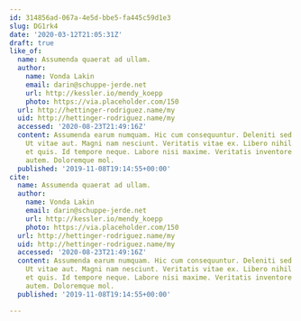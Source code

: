 ```yaml
---
id: 314856ad-067a-4e5d-bbe5-fa445c59d1e3
slug: DG1rk4
date: '2020-03-12T21:05:31Z'
draft: true
like_of:
  name: Assumenda quaerat ad ullam.
  author:
    name: Vonda Lakin
    email: darin@schuppe-jerde.net
    url: http://kessler.io/mendy_koepp
    photo: https://via.placeholder.com/150
  url: http://hettinger-rodriguez.name/my
  uid: http://hettinger-rodriguez.name/my
  accessed: '2020-08-23T21:49:16Z'
  content: Assumenda earum numquam. Hic cum consequuntur. Deleniti sed quibusdam.
    Ut vitae aut. Magni nam nesciunt. Veritatis vitae ex. Libero nihil eos. Magnam
    et quis. Id tempore neque. Labore nisi maxime. Veritatis inventore et. Et non
    autem. Doloremque mol.
  published: '2019-11-08T19:14:55+00:00'
cite:
  name: Assumenda quaerat ad ullam.
  author:
    name: Vonda Lakin
    email: darin@schuppe-jerde.net
    url: http://kessler.io/mendy_koepp
    photo: https://via.placeholder.com/150
  url: http://hettinger-rodriguez.name/my
  uid: http://hettinger-rodriguez.name/my
  accessed: '2020-08-23T21:49:16Z'
  content: Assumenda earum numquam. Hic cum consequuntur. Deleniti sed quibusdam.
    Ut vitae aut. Magni nam nesciunt. Veritatis vitae ex. Libero nihil eos. Magnam
    et quis. Id tempore neque. Labore nisi maxime. Veritatis inventore et. Et non
    autem. Doloremque mol.
  published: '2019-11-08T19:14:55+00:00'

---
```



